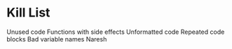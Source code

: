 Kill List
=========
Unused code
Functions with side effects
Unformatted code
Repeated code blocks
Bad variable names
Naresh



